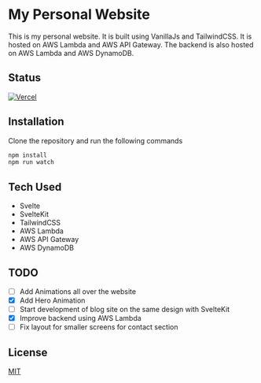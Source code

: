 # My Personal Website

This is my personal website. It is built using VanillaJs and TailwindCSS. It is hosted on AWS Lambda and AWS API Gateway. The backend is also hosted on AWS Lambda and AWS DynamoDB.

## Status

[![Vercel](https://img.shields.io/badge/Status-Deployed-green?style=for-the-badge&logo=vercel)](https://www.newedia.in)

## Installation

Clone the repository and run the following commands

```bash
npm install
npm run watch
```

## Tech Used

- Svelte
- SvelteKit
- TailwindCSS
- AWS Lambda
- AWS API Gateway
- AWS DynamoDB

## TODO

- [ ] Add Animations all over the website
- [x] Add Hero Animation
- [ ] Start development of blog site on the same design with SvelteKit
- [x] Improve backend using AWS Lambda
- [ ] Fix layout for smaller screens for contact section

## License

[MIT](https://choosealicense.com/licenses/mit/)
